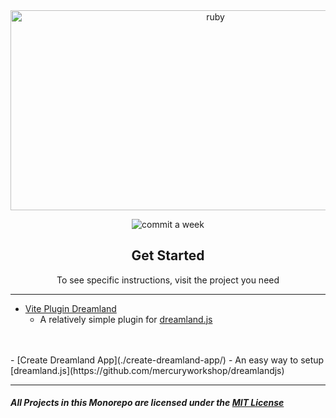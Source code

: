 <div align="center">
         
<img src="https://socialify.git.ci/motortruck1221/dreamland-stuff/image?description=1&font=Inter&forks=1&issues=1&language=1&name=1&owner=1&pattern=Circuit%20Board&pulls=1&stargazers=1&theme=Dark" alt="ruby" width="640" height="320" />

<img alt="commit a week" src="https://img.shields.io/github/commit-activity/w/ruby-network/ruby?style=for-the-badge"></img>

</div>

<div align="center">
    <h2>Get Started</h2>
    <p>To see specific instructions, visit the project you need</p>
</div>

---
- [Vite Plugin Dreamland](./vite-plugin-dreamland/)
    - A relatively simple plugin for [dreamland.js](https://github.com/mercuryworkshop/dreamlandjs)
<br />
<br />
- [Create Dreamland App](./create-dreamland-app/)
    - An easy way to setup [dreamland.js](https://github.com/mercuryworkshop/dreamlandjs)

---
##### All Projects in this Monorepo are licensed under the [MIT License](./LICENSE)
